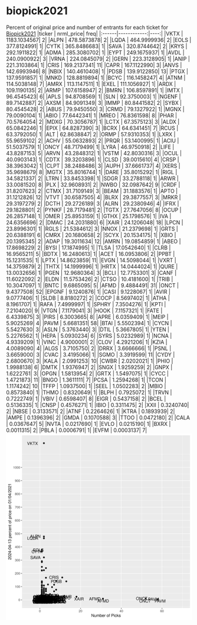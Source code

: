 # biopick2021
Percent of original price and number of entrants for each ticket for [Biopick2021](https://twitter.com/hashtag/Biopick2021)
|ticker |   nrml_price| freq|
|:------|------------:|----:|
|VKTX   | 1183.1034567|    2|
|ALPN   |  478.5873878|    2|
|LQDA   |  464.9999936|    2|
|EOLS   |  377.8124991|    1|
|CYTK   |  365.8486683|    1|
|SAVA   |  320.8744642|    2|
|KRYS   |  292.1911822|    1|
|ADMA   |  285.3080702|    1|
|EYPT   |  249.1675937|    1|
|AVDL   |  240.0900922|    3|
|VRNA   |  224.0845079|    2|
|GERN   |  223.3128905|    1|
|ANIP   |  221.3103864|    1|
|CRIS   |  169.2137341|   11|
|CAPR   |  167.1122990|    3|
|ANVS   |  142.6993946|    8|
|NBIX   |  140.4610408|    1|
|PDSB   |  139.9122850|   13|
|PTGX   |  137.9591857|    1|
|MNKD   |  128.8819894|    1|
|BCYC   |  116.1458247|    4|
|ATNM   |  114.5038148|    7|
|AMRX   |  113.1147511|    1|
|EXEL   |  111.1056927|    1|
|ARDX   |  109.1190135|    2|
|ARMP   |  107.6158947|    2|
|BMRN   |  106.8597891|    1|
|IMTX   |   96.4545423|    6|
|APLS   |   94.8708569|    1|
|SLN    |   92.3750003|    1|
|NGENF  |   89.7142887|    2|
|AXSM   |   84.9091349|    3|
|IMMP   |   80.8441582|    2|
|SYBX   |   80.4545428|    2|
|ABUS   |   79.9450550|    3|
|CRMD   |   79.1327922|    1|
|MGNX   |   79.0090104|    1|
|ABIO   |   77.6442341|    1|
|MREO   |   76.8361598|    8|
|PHAR   |   70.5764054|    2|
|MDXG   |   70.3056787|    1|
|LCTX   |   67.3575123|    3|
|ALDX   |   65.0842246|    1|
|EPIX   |   64.8287390|    3|
|BCRX   |   64.6341451|    7|
|RCUS   |   63.3792050|    1|
|ALT    |   62.8638847|    2|
|ORMP   |   57.9310353|    1|
|LXRX   |   55.9659102|    2|
|ACHV   |   55.0632893|    2|
|PRQR   |   53.1400995|    1|
|ACIU   |   51.5037579|    1|
|ONCY   |   48.7179499|    1|
|LYRA   |   46.9750918|    2|
|LIFE   |   43.8287153|    5|
|ARVN   |   43.2848312|    1|
|VSTM   |   42.8030316|    3|
|OCUL   |   40.0903143|    1|
|CDTX   |   39.3203896|    1|
|CLSD   |   39.0015610|    4|
|CRSP   |   38.3963042|    1|
|CLPT   |   38.2488486|    3|
|AUPH   |   37.6661737|    4|
|XERS   |   35.9698679|    8|
|MGTX   |   35.8016744|    1|
|DARE   |   35.8015292|    1|
|RIGL   |   34.5821337|    2|
|LTRN   |   33.8453398|    1|
|SDGR   |   33.2788118|    1|
|ARWR   |   33.0081520|    8|
|PLX    |   32.9608931|    2|
|NWBO   |   32.0987642|    9|
|CRDF   |   31.8207623|    2|
|CTMX   |   31.7109149|    3|
|BEAM   |   31.1883576|    1|
|APTO   |   31.1212826|   12|
|VTVT   |   30.6587505|    4|
|BLRX   |   29.3877557|    3|
|MRKR   |   29.3197279|    2|
|DCTH   |   29.2726189|    3|
|ALRN   |   29.2380946|    4|
|IFRX   |   29.1828801|    2|
|PYNKF  |   28.7179481|    2|
|TGTX   |   27.7647056|    8|
|OCUP   |   26.2857148|    1|
|OMER   |   25.8953159|    1|
|GTHX   |   25.1798576|    1|
|IVA    |   24.6356696|    2|
|DMAC   |   24.2031880|    6|
|XAIR   |   24.1206048|   18|
|LPCN   |   23.8996301|    1|
|RGLS   |   21.5384612|    3|
|NNOX   |   21.2379698|    1|
|GRTS   |   20.6388191|    6|
|CMRX   |   20.1680658|    2|
|SCYX   |   20.1534175|    1|
|XBIO   |   20.1395345|    2|
|ADAP   |   19.3011634|   12|
|AMRN   |   19.0854859|    1|
|ABEO   |   17.8698229|    2|
|BYSI   |   17.1874995|    1|
|TLSA   |   17.0542640|    1|
|CLRB   |   16.9565211|    5|
|BDTX   |   16.2480613|    1|
|ACET   |   16.0953806|    2|
|PPBT   |   15.1231535|    1|
|LPTX   |   14.8623859|   11|
|EVGN   |   14.5098044|    1|
|VXRT   |   14.3759879|    2|
|THTX   |   14.1999996|    1|
|HRTX   |   14.0444024|    1|
|QURE   |   13.0032656|    1|
|PGEN   |   12.9680364|    3|
|BCLI   |   12.7753301|    3|
|CANF   |   11.6022092|    2|
|ELDN   |   11.5753426|    2|
|CTSO   |   10.4181600|    1|
|TRIB   |   10.3047097|    1|
|BNTC   |    9.6865095|    5|
|AFMD   |    9.4884491|   31|
|ONCT   |    9.4377508|   52|
|EPGNF  |    9.1240876|    1|
|CASI   |    9.1228067|    1|
|AVIR   |    9.0777406|    1|
|SLDB   |    8.8180272|    2|
|COCP   |    8.5697402|    1|
|ATHA   |    8.1961707|    1|
|RAFA   |    7.4999997|    1|
|SPHRY  |    7.3504276|    1|
|KPTI   |    7.2104020|    9|
|VTGN   |    7.1179041|    3|
|HOOK   |    7.1157321|    1|
|FATE   |    6.4339875|    3|
|PIRS   |    6.3003665|    8|
|APRE   |    6.0359409|    1|
|MEIP   |    5.9025269|    4|
|PAVM   |    5.6681351|   58|
|BTAI   |    5.5502394|    1|
|CYCN   |    5.5427630|    3|
|ASLN   |    5.3763440|    3|
|DTIL   |    5.3667805|    1|
|YTEN   |    5.2276562|    1|
|HEPA   |    5.0930234|    6|
|SYRS   |    5.0232989|    1|
|NCNA   |    4.9339209|    1|
|VINC   |    4.9000001|    2|
|CLOV   |    4.2921206|    1|
|KZIA   |    4.0089090|    4|
|ALGS   |    3.7105750|    2|
|DRRX   |    3.6666666|    1|
|PSNL   |    3.6659000|    3|
|CVAC   |    3.4195066|    1|
|SGMO   |    3.3919599|   11|
|CYDY   |    2.6800670|    3|
|KALA   |    2.0991253|   10|
|CWBR   |    2.0202021|    1|
|PHIO   |    1.9988138|    6|
|DMTK   |    1.9376947|    2|
|SNGX   |    1.9259259|    2|
|GNPX   |    1.6222761|    3|
|OPGN   |    1.5813954|    2|
|GRTX   |    1.5497075|    1|
|CYCC   |    1.4721873|   11|
|BNGO   |    1.3611111|    7|
|PCSA   |    1.2594268|    1|
|TCON   |    1.1174242|   10|
|TFFP   |    1.0937500|    1|
|SEEL   |    1.0502283|    2|
|MBIO   |    0.8573840|    1|
|THMO   |    0.8320649|    1|
|BLPH   |    0.7925072|    1|
|TRVN   |    0.7222749|    1|
|VBIV   |    0.6598407|    8|
|EIGR   |    0.5437158|    2|
|BCEL   |    0.5136335|    1|
|CNSP   |    0.4576271|    1|
|IBIO   |    0.3311475|    2|
|XXII   |    0.3240740|    2|
|NBSE   |    0.3133571|    2|
|ATNF   |    0.2264626|    1|
|KTRA   |    0.1893939|    2|
|AMPE   |    0.1396396|    2|
|GMDA   |    0.1070588|    3|
|TTOO   |    0.0472180|    2|
|CALA   |    0.0367647|    5|
|NVTA   |    0.0217690|    1|
|EVLO   |    0.0215190|    1|
|BXRX   |    0.0011315|    2|
|PBLA   |    0.0006791|    1|
|EVFM   |    0.0003137|    7|
![retvspicks](biopicks.png?raw=true)
